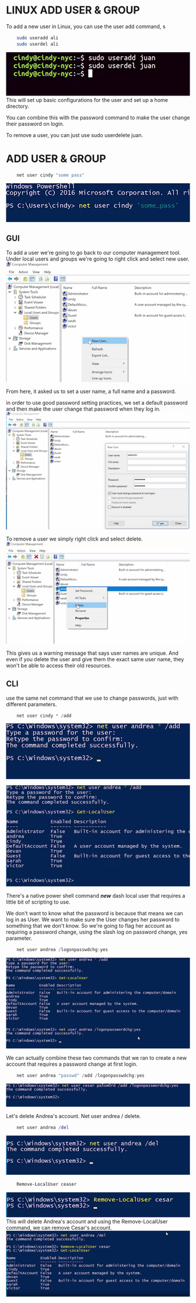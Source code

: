 # LINUX ADD USER & GROUP

To add a new user in Linux, you can use the user add command, s

``` bash
    sudo useradd ali
    sudo userdel ali 
```
![luser](images/luser.png)
This will set up basic configurations for the user and set up a home directory.

You can combine this with the password command to make the user change their password on login. 

To remove a user, you can just use sudo userdelete juan.



# ADD USER & GROUP
``` Powershell
    net user cindy "some pass"
```
![passCha4](images/passCha4.png)


## GUI

To add a user we're going to go back to our computer management tool. Under local users and groups we're going to right click and select new user. 
![addUser1](images/addUser1.png)

From here, it asked us to set a user name, a full name and a password. 

in order to use good password setting practices, we set a default password and then make the user change that password when they log in. 
![addUser2](images/addUser2.png)


To remove a user we simply right click and select delete.
![delUser](images/delUser.png)

This gives us a warning message that says user names are unique. And even if you delete the user and give them the exact same user name, they won't be able to access their old resources. 

## CLI

use the same net command that we use to change passwords, just with different parameters. 

``` Powershell
    net user cindy * /add
```
![addUser3](images/addUser3.png)

![addUser4](images/addUser4.png)

There's a native power shell command ***new*** dash local user that requires a little bit of scripting to use. 

We don't want to know what the password is because that means we can log in as User. We want to make sure the User changes her password to something that we don't know. So we're going to flag her account as requiring a password change, using the slash log on password change, yes parameter.

``` Powershell
    net user andrea /logonpasswdchg:yes
```
![addUser5](images/addUser5.png)

We can actually combine these two commands that we ran to create a new account that requires a password change at first login. 
``` Powershell
    net user andrea "passwd" /add /logonpasswdchg:yes
```
![addUser6](images/addUser6.png)


Let's delete Andrea's account. Net user andrea / delete.
``` Powershell
    net user andrea /del
```
![delUser2](images/delUser2.png)

``` Powershell
    Remove-LocalUser ceaser
```
![delUser3](images/delUser3.png)
This will delete Andrea's account and using the Remove-LocalUser command, we can remove Cesar's account.
![delUser4](images/delUser4.png)


